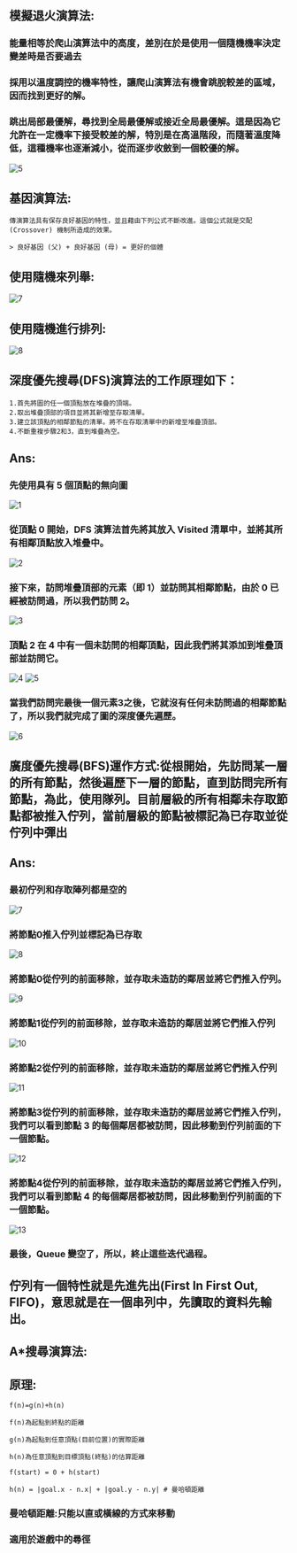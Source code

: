 ## 模擬退火演算法:

### 能量相等於爬山演算法中的高度，差別在於是使用一個隨機機率決定變差時是否要過去
### 採用以溫度調控的機率特性，讓爬山演算法有機會跳脫較差的區域，因而找到更好的解。
### 跳出局部最優解，尋找到全局最優解或接近全局最優解。這是因為它允許在一定機率下接受較差的解，特別是在高溫階段，而隨著溫度降低，這種機率也逐漸減小，從而逐步收斂到一個較優的解。
![5](https://hackmd.io/_uploads/BJinoylC6.png)


## 基因演算法:
```
傳演算法具有保存良好基因的特性，並且藉由下列公式不斷改進。這個公式就是交配 (Crossover) 機制所造成的效果。

> 良好基因 (父) + 良好基因 (母) = 更好的個體

```

## 使用隨機來列舉:
![7](https://hackmd.io/_uploads/rkM-kxxR6.png)


## 使用隨機進行排列:
![8](https://hackmd.io/_uploads/rJVvyeg0p.png)




## 深度優先搜尋(DFS)演算法的工作原理如下：
```
1.首先將圖的任一個頂點放在堆疊的頂端。
2.取出堆疊頂部的項目並將其新增至存取清單。
3.建立該頂點的相鄰節點的清單。將不在存取清單中的新增至堆疊頂部。
4.不斷重複步驟2和3，直到堆疊為空。

```

## Ans: 
### 先使用具有 5 個頂點的無向圖
![1](https://hackmd.io/_uploads/BJ6QFdMF6.png)

### 從頂點 0 開始，DFS 演算法首先將其放入 Visited 清單中，並將其所有相鄰頂點放入堆疊中。
![2](https://hackmd.io/_uploads/ryvKKuGKT.png)

### 接下來，訪問堆疊頂部的元素（即 1）並訪問其相鄰節點，由於 0 已經被訪問過，所以我們訪問 2。
![3](https://hackmd.io/_uploads/r1xxJq_MKT.png)


### 頂點 2 在 4 中有一個未訪問的相鄰頂點，因此我們將其添加到堆疊頂部並訪問它。
![4](https://hackmd.io/_uploads/S1HGqdfYT.png)
![5](https://hackmd.io/_uploads/BJOG9_Gtp.png)

### 當我們訪問完最後一個元素3之後，它就沒有任何未訪問過的相鄰節點了，所以我們就完成了圖的深度優先遍歷。
![6](https://hackmd.io/_uploads/HJbBcdMKT.png)



## 廣度優先搜尋(BFS)運作方式:從根開始，先訪問某一層的所有節點，然後遍歷下一層的節點，直到訪問完所有節點，為此，使用隊列。目前層級的所有相鄰未存取節點都被推入佇列，當前層級的節點被標記為已存取並從佇列中彈出

## Ans:
### 最初佇列和存取陣列都是空的
![7](https://hackmd.io/_uploads/Sy-oOa7Yp.png)

### 將節點0推入佇列並標記為已存取
![8](https://hackmd.io/_uploads/HJDTd6XYa.png)

### 將節點0從佇列的前面移除，並存取未造訪的鄰居並將它們推入佇列。
![9](https://hackmd.io/_uploads/BkKyYaQKa.png)

### 將節點1從佇列的前面移除，並存取未造訪的鄰居並將它們推入佇列
![10](https://hackmd.io/_uploads/rJDftpXKa.png)

### 將節點2從佇列的前面移除，並存取未造訪的鄰居並將它們推入佇列
![11](https://hackmd.io/_uploads/By1StamKp.png)

### 將節點3從佇列的前面移除，並存取未造訪的鄰居並將它們推入佇列，我們可以看到節點 3 的每個鄰居都被訪問，因此移動到佇列前面的下一個節點。
![12](https://hackmd.io/_uploads/H1qdKpXKp.png)

### 將節點4從佇列的前面移除，並存取未造訪的鄰居並將它們推入佇列，我們可以看到節點 4 的每個鄰居都被訪問，因此移動到佇列前面的下一個節點。
![13](https://hackmd.io/_uploads/rJXstpQYT.png)

### 最後，Queue 變空了，所以，終止這些迭代過程。


## 佇列有一個特性就是先進先出(First In First Out, FIFO)，意思就是在一個串列中，先讀取的資料先輸出。



## A*搜尋演算法:


## 原理:
```
f(n)=g(n)+h(n)

f(n)為起點到終點的距離

g(n)為起點到任意頂點(目前位置)的實際距離

h(n)為任意頂點到目標頂點(終點)的估算距離

f(start) = 0 + h(start)

h(n) = |goal.x - n.x| + |goal.y - n.y| # 曼哈頓距離
```
### 曼哈頓距離:只能以直或橫線的方式來移動
### 適用於遊戲中的尋徑

